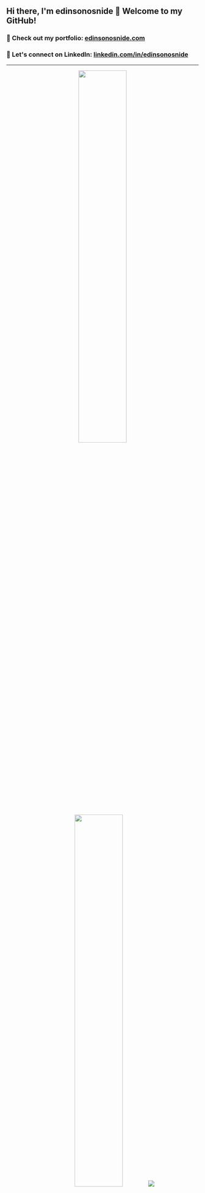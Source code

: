## Hi there, I'm edinsonosnide 👋 Welcome to my GitHub!

### 🚀 Check out my portfolio: [**edinsonosnide.com**](http://edinsonosnide.com)

### 💼 Let's connect on LinkedIn: [**linkedin.com/in/edinsonosnide**](https://www.linkedin.com/in/edinsonosnide)

---

<p align="center">
  <img height="50%" width="auto" src ="https://github-readme-stats.vercel.app/api?username=edinsonosnide&show_icons=true&count_private=true&theme=darcula&hide_border=true&hide=issues,contribs&bg_color=00000000">
  <img height="50%" width="auto" src ="https://github-readme-stats.vercel.app/api/top-langs/?username=edinsonosnide&layout=compact&hide_border=true&theme=darcula&bg_color=00000000&langs_count=6&hide=jupyter%20notebook,tex,css,php&exclude_repo=Pacman-AI">
  <img src ="https://github-readme-streak-stats.herokuapp.com?user=edinsonosnide&theme=darcula&hide_border=true&background=FFFFFF00">
  <br>
  <br>
</p>

## Technologies 💻  

<table style="border-collapse: collapse; width: 100%;">
  <thead>
    <tr>
      <th style="border: 1px solid; padding: 8px;">Frontend</th>
      <th style="border: 1px solid; padding: 8px;">Backend</th>
      <th style="border: 1px solid; padding: 8px;">Databases</th>
      <th style="border: 1px solid; padding: 8px;">Testing & Design</th>
    </tr>
  </thead>
  <tbody>
    <tr>
      <td style="border: 1px solid; padding: 8px; background-color: #E34F26;"><img src="https://img.shields.io/badge/html5-%23E34F26.svg?style=for-the-badge&logo=html5&logoColor=white" alt="HTML5"></td>
      <td style="border: 1px solid; padding: 8px; background-color: #3670A0;"><img src="https://img.shields.io/badge/python-3670A0?style=for-the-badge&logo=python&logoColor=ffdd54" alt="Python"></td>
      <td style="border: 1px solid; padding: 8px; background-color: #00f;"><img src="https://img.shields.io/badge/mysql-%2300f.svg?style=for-the-badge&logo=mysql&logoColor=white" alt="MySQL"></td>
      <td style="border: 1px solid; padding: 8px; background-color: #C21325;"><img src="https://img.shields.io/badge/-jest-%23C21325?style=for-the-badge&logo=jest&logoColor=white" alt="Jest"></td>
    </tr>
    <tr>
      <td style="border: 1px solid; padding: 8px; background-color: #1572B6;"><img src="https://img.shields.io/badge/css3-%231572B6.svg?style=for-the-badge&logo=css3&logoColor=white" alt="CSS3"></td>
      <td style="border: 1px solid; padding: 8px; background-color: #ED8B00;"><img src="https://img.shields.io/badge/java-%23ED8B00.svg?style=for-the-badge&logo=openjdk&logoColor=white" alt="Java"></td>
      <td style="border: 1px solid; padding: 8px; background-color: #3ECF8E;"><img src="https://img.shields.io/badge/Supabase-3ECF8E?style=for-the-badge&logo=supabase&logoColor=white" alt="Supabase"></td>
      <td style="border: 1px solid; padding: 8px; background-color: #E5E5E5;"><img src="https://img.shields.io/badge/-cypress-%23E5E5E5?style=for-the-badge&logo=cypress&logoColor=058a5e" alt="Cypress"></td>
    </tr>
    <tr>
      <td style="border: 1px solid; padding: 8px; background-color: #323330"><img src="https://img.shields.io/badge/javascript-%23323330.svg?style=for-the-badge&logo=javascript&logoColor=%23F7DF1E" alt="JavaScript"></td>
      <td style="border: 1px solid; padding: 8px; background-color: #6DB33F;"><img src="https://img.shields.io/badge/spring-%236DB33F.svg?style=for-the-badge&logo=spring&logoColor=white" alt="Spring"></td>
      <td style="border: 1px solid; padding: 8px; background-color: #039BE5;"><img src="https://img.shields.io/badge/Firebase-039BE5?style=for-the-badge&logo=Firebase&logoColor=white" alt="Firebase"></td>
      <td style="border: 1px solid; padding: 8px; background-color: #F24E1E;"><img src="https://img.shields.io/badge/figma-%23F24E1E.svg?style=for-the-badge&logo=figma&logoColor=white" alt="Figma"></td>
    </tr>
    <tr>
      <td style="border: 1px solid; padding: 8px; background-color: #20232A;"><img src="https://img.shields.io/badge/react-%2320232a.svg?style=for-the-badge&logo=react&logoColor=%2361DAFB" alt="React"></td>
      <td style="border: 1px solid; padding: 8px; background-color: #009688;"><img src="https://img.shields.io/badge/FastAPI-009688?style=for-the-badge&logo=fastapi&logoColor=white" alt="FastAPI"></td>
      <td style="border: 1px solid; padding: 8px; background-color: #336791;"><img src="https://img.shields.io/badge/PostgreSQL-%23316192.svg?style=for-the-badge&logo=postgresql&logoColor=white" alt="PostgreSQL"></td>
      <td style="border: 1px solid; padding: 8px; background-color: #00C4CC;"><img src="https://img.shields.io/badge/Canva-%2300C4CC.svg?style=for-the-badge&logo=canva&logoColor=white" alt="Canva"></td>
    </tr>
    <tr>
      <td style="border: 1px solid; padding: 8px; background-color: #000000;"><img src="https://img.shields.io/badge/Next-black?style=for-the-badge&logo=next.js&logoColor=white" alt="Next JS"></td>
      <td style="border: 1px solid; padding: 8px; background-color: #43853D;"><img src="https://img.shields.io/badge/Node.js-43853D?style=for-the-badge&logo=node.js&logoColor=white" alt="Node.js"></td>
      <td style="border: 1px solid; padding: 8px; background-color: #0072C6;"><img src="https://img.shields.io/badge/AWS_DynamoDB-%230072C6.svg?style=for-the-badge&logo=amazon-dynamodb&logoColor=white" alt="AWS DynamoDB"></td>
      <td style="border: 1px solid; padding: 8px;"></td>
    </tr>
    <tr>
      <td style="border: 1px solid; padding: 8px; background-color: #007ACC;"><img src="https://img.shields.io/badge/TypeScript-%23007ACC.svg?style=for-the-badge&logo=typescript&logoColor=white" alt="TypeScript"></td>
      <td style="border: 1px solid; padding: 8px; background-color: #092E20;"><img src="https://img.shields.io/badge/Django-%23092E20.svg?style=for-the-badge&logo=django&logoColor=white" alt="Django"></td>
      <td style="border: 1px solid; padding: 8px; background-color: #0072C6;"><img src="https://img.shields.io/badge/AWS_RDS-%230072C6.svg?style=for-the-badge&logo=amazon-rds&logoColor=white" alt="AWS RDS"></td>
      <td style="border: 1px solid; padding: 8px;"></td>
    </tr>
    <tr>
      <td style="border: 1px solid; padding: 8px; background-color: #38B2AC;"><img src="https://img.shields.io/badge/TailwindCSS-%2338B2AC.svg?style=for-the-badge&logo=tailwind-css&logoColor=white" alt="TailwindCSS"></td>
      <td style="border: 1px solid; padding: 8px; background-color: #404D59;"><img src="https://img.shields.io/badge/Express.js-%23404D59.svg?style=for-the-badge&logo=express&logoColor=white" alt="Express.js"></td>
      <td style="border: 1px solid; padding: 8px;"></td>
      <td style="border: 1px solid; padding: 8px;"></td>
    </tr>
    <tr>
      <td style="border: 1px solid; padding: 8px; background-color: #563D7C;"><img src="https://img.shields.io/badge/Bootstrap-%23563D7C.svg?style=for-the-badge&logo=bootstrap&logoColor=white" alt="Bootstrap"></td>
      <td style="border: 1px solid; padding: 8px; background-color: #000000;"><img src="https://img.shields.io/badge/Flask-%23000.svg?style=for-the-badge&logo=flask&logoColor=white" alt="Flask"></td>
      <td style="border: 1px solid; padding: 8px;"></td>
      <td style="border: 1px solid; padding: 8px;"></td>
    </tr>
    <tr>
      <td style="border: 1px solid; padding: 8px; background-color: #DD0031;"><img src="https://img.shields.io/badge/Angular-DD0031?style=for-the-badge&logo=angular&logoColor=white" alt="Angular"></td>
      <td style="border: 1px solid; padding: 8px;"></td>
      <td style="border: 1px solid; padding: 8px;"></td>
      <td style="border: 1px solid; padding: 8px;"></td>
    </tr>
  </tbody>
</table>
